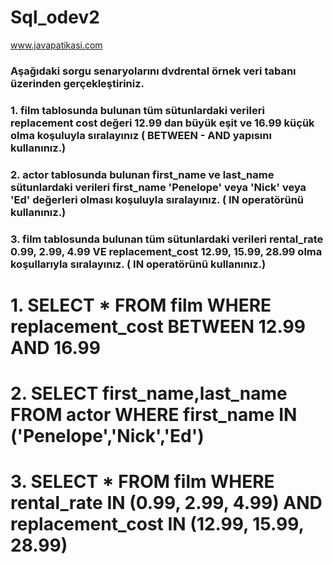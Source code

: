 # Sql_odev2
www.javapatikasi.com

### Aşağıdaki sorgu senaryolarını dvdrental örnek veri tabanı üzerinden gerçekleştiriniz.

### 1. film tablosunda bulunan tüm sütunlardaki verileri replacement cost değeri 12.99 dan büyük eşit ve 16.99 küçük olma koşuluyla sıralayınız ( BETWEEN - AND yapısını kullanınız.)
### 2. actor tablosunda bulunan first_name ve last_name sütunlardaki verileri first_name 'Penelope' veya 'Nick' veya 'Ed' değerleri olması koşuluyla sıralayınız. ( IN operatörünü kullanınız.)
### 3. film tablosunda bulunan tüm sütunlardaki verileri rental_rate 0.99, 2.99, 4.99 VE replacement_cost 12.99, 15.99, 28.99 olma koşullarıyla sıralayınız. ( IN operatörünü kullanınız.)


# 1. SELECT * FROM film WHERE replacement_cost BETWEEN 12.99 AND 16.99
# 2. SELECT first_name,last_name FROM actor WHERE first_name IN ('Penelope','Nick','Ed')
# 3. SELECT * FROM film WHERE rental_rate IN (0.99, 2.99, 4.99) AND replacement_cost IN (12.99, 15.99, 28.99)
